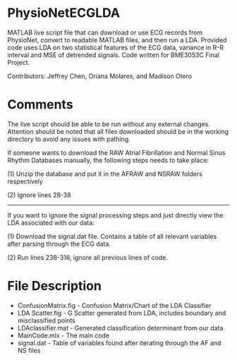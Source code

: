 # PhysioNetECGLDA

MATLAB live script file that can download or use ECG records from PhysioNet, convert to readable MATLAB files, and then run a LDA. Provided code uses LDA on two statistical features of the ECG data, variance in R-R interval and MSE of detrended signals. Code written for BME3053C Final Project. 

Contributors: Jeffrey Chen, Oriana Molares, and Madison Otero

# Comments

The live script should be able to be run without any external changes. Attention should be noted that all files downloaded should be in the working directory to avoid any issues with pathing. 

If someone wants to download the RAW Atrial Fibrillation and Normal Sinus Rhythm Databases manually, the following steps needs to take place:

(1) Unzip the database and put it in the AFRAW and NSRAW folders respectively

(2) Ignore lines 28-38 

---

If you want to ignore the signal processing steps and just directly view the LDA associated with our data:

(1) Download the signal.dat file. Contains a table of all relevant variables after parsing through the ECG data.

(2) Run lines 238-316, ignore all previous lines of code.

# File Description 

- ConfusionMatrix.fig - Confusion Matrix/Chart of the LDA Classifier
- LDA Scatter.fig - G Scatter generated from LDA, includes boundary and misclassified points
- LDAclassifier.mat - Generated classification determinant from our data
- MainCode.mlx - The main code
- signal.dat - Table of variables found after iterating through the AF and NS files
